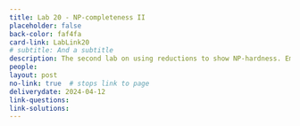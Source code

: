 ```yaml
---
title: Lab 20 - NP-completeness II
placeholder: false
back-color: faf4fa
card-link: LabLink20
# subtitle: And a subtitle
description: The second lab on using reductions to show NP-hardness. Emphasis will be placed on gadget-based reductions.  
people:
layout: post
no-link: true  # stops link to page 
deliverydate: 2024-04-12
link-questions: 
link-solutions: 
---
```











